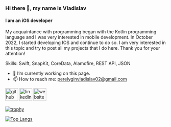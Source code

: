 ### Hi there 👋, my name is Vladislav
#### I am an iOS developer
My acquaintance with programming began with the Kotlin programming language and I was very interested in mobile development. In October 2022, I started developing IOS and continue to do so. I am very interested in this topic and try to post all my projects that I do here. Thank you for your attention!

Skills: Swift, SnapKit, CoreData, Alamofire, REST API, JSON

- 🔭 I’m currently working on this page. 
- 📫 How to reach me: perelyginvladislav02@gmail.com 


[<img src='https://cdn.jsdelivr.net/npm/simple-icons@3.0.1/icons/github.svg' alt='github' height='40'>](https://github.com/Nepenka)  [<img src='https://cdn.jsdelivr.net/npm/simple-icons@3.0.1/icons/linkedin.svg' alt='linkedin' height='40'>](https://www.linkedin.com/in/https://www.linkedin.com/in/vladislav-perelygin-4bb125266//)  [<img src='https://cdn.jsdelivr.net/npm/simple-icons@3.0.1/icons/icloud.svg' alt='website' height='40'>](https://www.codewars.com/users/Nepenka)  

[![trophy](https://github-profile-trophy.vercel.app/?username=Nepenka)](https://github.com/ryo-ma/github-profile-trophy)

[![Top Langs](https://github-readme-stats.vercel.app/api/top-langs/?username=Nepenka)](https://github.com/anuraghazra/github-readme-stats)

